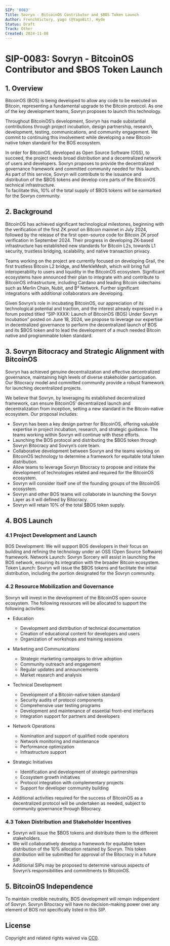 ```yaml
---
SIP: '0083'
Title: Sovryn - BitcoinOS Contributor and $BOS Token Launch  
Author: FrenchVictory, yago (@YagoBit), Hyde 
Status: Draft
Track: Other
Created: 2024-11-08
---
```

# **SIP-0083: Sovryn - BitcoinOS Contributor and $BOS Token Launch**   

## 1. Overview 

BitcoinOS (BOS) is being developed to allow any code to be executed on Bitcoin, representing a fundamental upgrade to the Bitcoin protocol. 
As one of the key development teams, Sovryn proposes to launch this technology.  

Throughout BitcoinOS’s development, Sovryn has made substantial contributions through project incubation, design partnership, research, 
development, testing, communications, and community engagement. We commit to continuing this involvement while developing 
a new Bitcoin-native token standard for the BOS ecosystem.

In order for BitcoinOS, developed as Open Source Software (OSS), to succeed, the project needs broad distribution and 
a decentralized network of users and developers. Sovryn proposes to provide the decentralized governance framework and 
committed community needed for this launch. As part of this service, Sovryn will contribute to the issuance and 
distribution of the $BOS tokens and develop core parts of the BitcoinOS technical infrastructure.  
To facilitate this, 10% of the total supply of $BOS tokens will be earmarked for the Sovryn community.  

## 2. Background

BitcoinOS has achieved significant technological milestones, beginning with the verification of the first ZK proof on Bitcoin mainnet in July 2024, 
followed by the release of the first open-source code for Bitcoin ZK proof verification in September 2024. 
Their progress in developing ZK-based infrastructure has established new standards for Bitcoin L2s, towards L1 security, trustless bridging, 
scalability, and native transaction privacy.

Teams working on the project are currently focused on developing Grail, the first trustless Bitcoin L2 bridge, and MerkleMesh, 
which will bring full interoperability to users and liquidity in the BitcoinOS ecosystem. Significant ecosystems have announced 
their plan to integrate with and contribute to BitcoinOS infrastructure, including Cardano and leading Bitcoin sidechains such as 
Merlin Chain, Nubit, and B² Network. Further significant integrations with additional collaborators are developing.

Given Sovryn’s role in incubating BitcoinOS, our appreciation of its technological potential and traction, and the interest already expressed 
in a forum posted titled “SIP-XXXX: Launch of BitcoinOS (BOS) Under Sovryn Incubation” posted on June 18, 2024, we propose to leverage our 
expertise in decentralized governance to perform the decentralized launch of BOS and its $BOS token and to lead the development of a much 
needed Bitcoin native and programmable token standard.   

## 3. Sovryn Bitocracy and Strategic Alignment with BitcoinOS

Sovryn has achieved genuine decentralization and effective decentralized governance, maintaining high levels of diverse stakeholder participation. 
Our Bitocracy model and committed community provide a robust framework for launching decentralized projects.

We believe that Sovryn, by leveraging its established decentralized framework, can ensure BitcoinOS’ decentralized launch and decentralization from 
inception, setting a new standard in the Bitcoin-native ecosystem. Our proposal includes:

- Sovryn has been a key design partner for BitcoinOS, offering valuable expertise in project incubation, research, and strategic guidance. 
The teams working within Sovryn will continue with these efforts.
- Launching the BOS protocol and distributing the $BOS token through Sovryn Bitocracy and Sovryn’s core team.   
- Collaborative development between Sovryn and the teams working on BitcoinOS technology to determine a framework for equitable total token distribution.  
- Allow teams to leverage Sovryn Bitocracy to propose and initiate the development of technologies related and required for the BitcoinOS ecosystem.  
- Sovryn will consider itself one of the founding groups of the BitcoinOS ecosystem.  
- Sovryn and other BOS teams will collaborate in launching the Sovryn Layer as it will defined by Bitocracy.  
- Sovryn will retain 10% of the total $BOS token supply.  

## 4. BOS Launch
### 4.1 Project Development and Launch

  BOS Development: We will support BOS developers in their focus on building and refining the technology under an OSS (Open Source Software) framework.
  Network Launch: Sovryn Sorcery will assist in launching the BOS network, ensuring its integration with the broader Bitcoin ecosystem.
  Token Launch: Sovryn will issue the $BOS tokens and facilitate the initial distribution, including the portion designated for the Sovryn community.

### 4.2 Resource Mobilization and Governance

Sovryn will invest in the development of the BitcoinOS open-source ecosystem. The following resources will be allocated to support the following activities:

  - Education
      - Development and distribution of technical documentation
      - Creation of educational content for developers and users
      - Organization of workshops and training sessions
  - Marketing and Communications
      - Strategic marketing campaigns to drive adoption
      - Community outreach and engagement
      - Regular updates and announcements
      - Market research and analysis
  - Technical Development
      - Development of a Bitcoin-native token standard
      - Security audits of protocol components
      - Comprehensive user testing programs
      - Development and maintenance of essential front-end interfaces
      - Integration support for partners and developers
  - Network Operations
      - Nomination and support of qualified node operators
      - Network monitoring and maintenance
      - Performance optimization
      - Infrastructure support
  - Strategic Initiatives
      - Identification and development of strategic partnerships
      - Ecosystem growth initiatives
      - Protocol integration with complementary projects
      - Support for developer community building

  - Additional activities required for the success of BitcoinOS as a decentralized protocol will be undertaken as needed, 
subject to community governance through Bitocracy.

### 4.3 Token Distribution and Stakeholder Incentives

  - Sovryn will issue the $BOS tokens and distribute them to the different stakeholders.
  - We will collaboratively develop a framework for equitable token distribution of the 10% allocation retained by Sovryn. This token distribution will be submitted for approval of the Bitocracy in a future SIP.
  - Additional SIPs may be proposed to determine various aspects of Sovryn’s responsibilities and commitments to BitcoinOS.

## 5. BitcoinOS Independence

To maintain credible neutrality, BOS development will remain independent of Sovryn. Sovryn Bitocracy will have no decision-making power 
over any element of BOS not specifically listed in this SIP.

## License
Copyright and related rights waived via [CC0](https://creativecommons.org/publicdomain/zero/1.0/).
